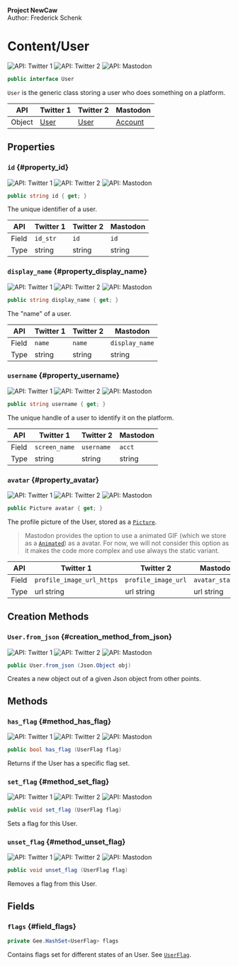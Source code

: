 **Project NewCaw** \
Author: Frederick Schenk

# Content/User

![API: Twitter 1](https://img.shields.io/badge/API-Twitter%201-lightgrey?style=flat-square) ![API: Twitter 2](https://img.shields.io/badge/API-Twitter%202-blue?style=flat-square) ![API: Mastodon](https://img.shields.io/badge/API-Mastodon-purple?style=flat-square)

```c#
public interface User
```

`User` is the generic class storing a user who does something on a platform.

| API    | Twitter 1 | Twitter 2 | Mastodon |
| ------ | --------- | --------- | -------- |
| Object | [User](https://developer.twitter.com/en/docs/twitter-api/v1/data-dictionary/object-model/user) | [User](https://developer.twitter.com/en/docs/twitter-api/data-dictionary/object-model/user) | [Account](https://docs.joinmastodon.org/entities/account/) |

## Properties

### `id` {#property_id}

![API: Twitter 1](https://img.shields.io/badge/API-Twitter%201-lightgrey?style=flat-square) ![API: Twitter 2](https://img.shields.io/badge/API-Twitter%202-blue?style=flat-square) ![API: Mastodon](https://img.shields.io/badge/API-Mastodon-purple?style=flat-square)

```c#
public string id { get; }
```

The unique identifier of a user.

| API   | Twitter 1 | Twitter 2 | Mastodon |
| ----- | --------- | --------- | -------- |
| Field | `id_str`  | `id`      | `id`     |
| Type  | string    | string    | string   |

### `display_name` {#property_display_name}

![API: Twitter 1](https://img.shields.io/badge/API-Twitter%201-lightgrey?style=flat-square) ![API: Twitter 2](https://img.shields.io/badge/API-Twitter%202-blue?style=flat-square) ![API: Mastodon](https://img.shields.io/badge/API-Mastodon-purple?style=flat-square)

```c#
public string display_name { get; }
```

The "name" of a user.

| API   | Twitter 1 | Twitter 2 | Mastodon       |
| ----- | --------- | --------- | -------------- |
| Field | `name`    | `name`    | `display_name` |
| Type  | string    | string    | string         |

### `username` {#property_username}

![API: Twitter 1](https://img.shields.io/badge/API-Twitter%201-lightgrey?style=flat-square) ![API: Twitter 2](https://img.shields.io/badge/API-Twitter%202-blue?style=flat-square) ![API: Mastodon](https://img.shields.io/badge/API-Mastodon-purple?style=flat-square)

```c#
public string username { get; }
```

The unique handle of a user to identify it on the platform.

| API   | Twitter 1     | Twitter 2  | Mastodon |
| ----- | ------------- | ---------- | -------- |
| Field | `screen_name` | `username` | `acct`   |
| Type  | string        | string     | string   |

### `avatar` {#property_avatar}

![API: Twitter 1](https://img.shields.io/badge/API-Twitter%201-lightgrey?style=flat-square) ![API: Twitter 2](https://img.shields.io/badge/API-Twitter%202-blue?style=flat-square) ![API: Mastodon](https://img.shields.io/badge/API-Mastodon-purple?style=flat-square)

```c#
public Picture avatar { get; }
```

The profile picture of the User, stored as a [`Picture`](Picture.md).

> Mastodon provides the option to use a animated GIF (which we store as a [`Animated`](Animated.md)) as a avatar. For now, we will not consider this option as it makes the code more complex and use always the static variant.

| API   | Twitter 1                 | Twitter 2           | Mastodon        |
| ----- | ------------------------- | ------------------- | --------------- |
| Field | `profile_image_url_https` | `profile_image_url` | `avatar_static` |
| Type  | url string                | url string          | url string      |

## Creation Methods

### `User.from_json` {#creation_method_from_json}

![API: Twitter 1](https://img.shields.io/badge/API-Twitter%201-lightgrey?style=flat-square) ![API: Twitter 2](https://img.shields.io/badge/API-Twitter%202-blue?style=flat-square) ![API: Mastodon](https://img.shields.io/badge/API-Mastodon-purple?style=flat-square)

```c#
public User.from_json (Json.Object obj)
```

Creates a new object out of a given Json object from other points.

## Methods

### `has_flag` {#method_has_flag}

![API: Twitter 1](https://img.shields.io/badge/API-Twitter%201-lightgrey?style=flat-square) ![API: Twitter 2](https://img.shields.io/badge/API-Twitter%202-blue?style=flat-square) ![API: Mastodon](https://img.shields.io/badge/API-Mastodon-purple?style=flat-square)

```c#
public bool has_flag (UserFlag flag)
```

Returns if the User has a specific flag set.

### `set_flag` {#method_set_flag}

![API: Twitter 1](https://img.shields.io/badge/API-Twitter%201-lightgrey?style=flat-square) ![API: Twitter 2](https://img.shields.io/badge/API-Twitter%202-blue?style=flat-square) ![API: Mastodon](https://img.shields.io/badge/API-Mastodon-purple?style=flat-square)

```c#
public void set_flag (UserFlag flag)
```

Sets a flag for this User.

### `unset_flag` {#method_unset_flag}

![API: Twitter 1](https://img.shields.io/badge/API-Twitter%201-lightgrey?style=flat-square) ![API: Twitter 2](https://img.shields.io/badge/API-Twitter%202-blue?style=flat-square) ![API: Mastodon](https://img.shields.io/badge/API-Mastodon-purple?style=flat-square)

```c#
public void unset_flag (UserFlag flag)
```

Removes a flag from this User.

## Fields

### `flags` {#field_flags}

```c#
private Gee.HashSet<UserFlag> flags
```

Contains flags set for different states of an User. See [`UserFlag`](../enum/UserFlag.md).
